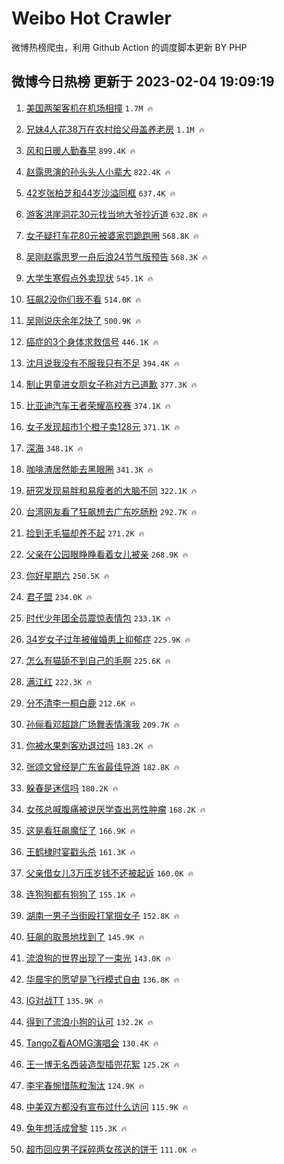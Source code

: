 # Weibo Hot Crawler 



微博热榜爬虫，利用 Github Action 的调度脚本更新 BY PHP 


## 微博今日热榜 更新于 2023-02-04 19:09:19 
1. [美国两架客机在机场相撞](https://s.weibo.com/weibo?q=%23%E7%BE%8E%E5%9B%BD%E4%B8%A4%E6%9E%B6%E5%AE%A2%E6%9C%BA%E5%9C%A8%E6%9C%BA%E5%9C%BA%E7%9B%B8%E6%92%9E%23&t=31&band_rank=1&Refer=top) `1.7M 🔥` 

1. [兄妹4人花38万在农村给父母盖养老房](https://s.weibo.com/weibo?q=%23%E5%85%84%E5%A6%B94%E4%BA%BA%E8%8A%B138%E4%B8%87%E5%9C%A8%E5%86%9C%E6%9D%91%E7%BB%99%E7%88%B6%E6%AF%8D%E7%9B%96%E5%85%BB%E8%80%81%E6%88%BF%23&t=31&band_rank=2&Refer=top) `1.1M 🔥` 

1. [风和日暖人勤春早](https://s.weibo.com/weibo?q=%23%E9%A3%8E%E5%92%8C%E6%97%A5%E6%9A%96%E4%BA%BA%E5%8B%A4%E6%98%A5%E6%97%A9%23&t=31&band_rank=3&Refer=top) `899.4K 🔥` 

1. [赵露思演的孙头头人小辈大](https://s.weibo.com/weibo?q=%23%E8%B5%B5%E9%9C%B2%E6%80%9D%E6%BC%94%E7%9A%84%E5%AD%99%E5%A4%B4%E5%A4%B4%E4%BA%BA%E5%B0%8F%E8%BE%88%E5%A4%A7%23&t=31&band_rank=4&Refer=top) `822.4K 🔥` 

1. [42岁张柏芝和44岁沙溢同框](https://s.weibo.com/weibo?q=%2342%E5%B2%81%E5%BC%A0%E6%9F%8F%E8%8A%9D%E5%92%8C44%E5%B2%81%E6%B2%99%E6%BA%A2%E5%90%8C%E6%A1%86%23&t=31&band_rank=5&Refer=top) `637.4K 🔥` 

1. [游客洪崖洞花30元找当地大爷抄近道](https://s.weibo.com/weibo?q=%23%E6%B8%B8%E5%AE%A2%E6%B4%AA%E5%B4%96%E6%B4%9E%E8%8A%B130%E5%85%83%E6%89%BE%E5%BD%93%E5%9C%B0%E5%A4%A7%E7%88%B7%E6%8A%84%E8%BF%91%E9%81%93%23&t=31&band_rank=6&Refer=top) `632.8K 🔥` 

1. [女子疑打车花80元被婆家罚跪跑圈](https://s.weibo.com/weibo?q=%23%E5%A5%B3%E5%AD%90%E7%96%91%E6%89%93%E8%BD%A6%E8%8A%B180%E5%85%83%E8%A2%AB%E5%A9%86%E5%AE%B6%E7%BD%9A%E8%B7%AA%E8%B7%91%E5%9C%88%23&t=31&band_rank=7&Refer=top) `568.8K 🔥` 

1. [吴刚赵露思罗一舟后浪24节气版预告](https://s.weibo.com/weibo?q=%23%E5%90%B4%E5%88%9A%E8%B5%B5%E9%9C%B2%E6%80%9D%E7%BD%97%E4%B8%80%E8%88%9F%E5%90%8E%E6%B5%AA24%E8%8A%82%E6%B0%94%E7%89%88%E9%A2%84%E5%91%8A%23&t=31&band_rank=8&Refer=top) `568.3K 🔥` 

1. [大学生寒假点外卖现状](https://s.weibo.com/weibo?q=%23%E5%A4%A7%E5%AD%A6%E7%94%9F%E5%AF%92%E5%81%87%E7%82%B9%E5%A4%96%E5%8D%96%E7%8E%B0%E7%8A%B6%23&t=31&band_rank=9&Refer=top) `545.1K 🔥` 

1. [狂飙2没你们我不看](https://s.weibo.com/weibo?q=%23%E7%8B%82%E9%A3%992%E6%B2%A1%E4%BD%A0%E4%BB%AC%E6%88%91%E4%B8%8D%E7%9C%8B%23&t=31&band_rank=10&Refer=top) `514.0K 🔥` 

1. [吴刚说庆余年2快了](https://s.weibo.com/weibo?q=%23%E5%90%B4%E5%88%9A%E8%AF%B4%E5%BA%86%E4%BD%99%E5%B9%B42%E5%BF%AB%E4%BA%86%23&t=31&band_rank=11&Refer=top) `500.9K 🔥` 

1. [癌症的3个身体求救信号](https://s.weibo.com/weibo?q=%23%E7%99%8C%E7%97%87%E7%9A%843%E4%B8%AA%E8%BA%AB%E4%BD%93%E6%B1%82%E6%95%91%E4%BF%A1%E5%8F%B7%23&t=31&band_rank=12&Refer=top) `446.1K 🔥` 

1. [沈月说我没有不服我只有不足](https://s.weibo.com/weibo?q=%23%E6%B2%88%E6%9C%88%E8%AF%B4%E6%88%91%E6%B2%A1%E6%9C%89%E4%B8%8D%E6%9C%8D%E6%88%91%E5%8F%AA%E6%9C%89%E4%B8%8D%E8%B6%B3%23&t=31&band_rank=13&Refer=top) `394.4K 🔥` 

1. [制止男童进女厕女子称对方已道歉](https://s.weibo.com/weibo?q=%23%E5%88%B6%E6%AD%A2%E7%94%B7%E7%AB%A5%E8%BF%9B%E5%A5%B3%E5%8E%95%E5%A5%B3%E5%AD%90%E7%A7%B0%E5%AF%B9%E6%96%B9%E5%B7%B2%E9%81%93%E6%AD%89%23&t=31&band_rank=14&Refer=top) `377.3K 🔥` 

1. [比亚迪汽车王者荣耀高校赛](https://s.weibo.com/weibo?q=%23%E6%AF%94%E4%BA%9A%E8%BF%AA%E6%B1%BD%E8%BD%A6%E7%8E%8B%E8%80%85%E8%8D%A3%E8%80%80%E9%AB%98%E6%A0%A1%E8%B5%9B%23&t=31&band_rank=15&Refer=top) `374.1K 🔥` 

1. [女子发现超市1个橙子卖128元](https://s.weibo.com/weibo?q=%23%E5%A5%B3%E5%AD%90%E5%8F%91%E7%8E%B0%E8%B6%85%E5%B8%821%E4%B8%AA%E6%A9%99%E5%AD%90%E5%8D%96128%E5%85%83%23&t=31&band_rank=16&Refer=top) `371.1K 🔥` 

1. [深海](https://s.weibo.com/weibo?q=%E6%B7%B1%E6%B5%B7&t=31&band_rank=17&Refer=top) `348.1K 🔥` 

1. [咖啡渣居然能去黑眼圈](https://s.weibo.com/weibo?q=%23%E5%92%96%E5%95%A1%E6%B8%A3%E5%B1%85%E7%84%B6%E8%83%BD%E5%8E%BB%E9%BB%91%E7%9C%BC%E5%9C%88%23&t=31&band_rank=18&Refer=top) `341.3K 🔥` 

1. [研究发现易胖和易瘦者的大脑不同](https://s.weibo.com/weibo?q=%23%E7%A0%94%E7%A9%B6%E5%8F%91%E7%8E%B0%E6%98%93%E8%83%96%E5%92%8C%E6%98%93%E7%98%A6%E8%80%85%E7%9A%84%E5%A4%A7%E8%84%91%E4%B8%8D%E5%90%8C%23&t=31&band_rank=19&Refer=top) `322.1K 🔥` 

1. [台湾网友看了狂飙想去广东吃肠粉](https://s.weibo.com/weibo?q=%23%E5%8F%B0%E6%B9%BE%E7%BD%91%E5%8F%8B%E7%9C%8B%E4%BA%86%E7%8B%82%E9%A3%99%E6%83%B3%E5%8E%BB%E5%B9%BF%E4%B8%9C%E5%90%83%E8%82%A0%E7%B2%89%23&t=31&band_rank=20&Refer=top) `292.7K 🔥` 

1. [捡到无毛猫却养不起](https://s.weibo.com/weibo?q=%23%E6%8D%A1%E5%88%B0%E6%97%A0%E6%AF%9B%E7%8C%AB%E5%8D%B4%E5%85%BB%E4%B8%8D%E8%B5%B7%23&t=31&band_rank=21&Refer=top) `271.2K 🔥` 

1. [父亲在公园眼睁睁看着女儿被亲](https://s.weibo.com/weibo?q=%23%E7%88%B6%E4%BA%B2%E5%9C%A8%E5%85%AC%E5%9B%AD%E7%9C%BC%E7%9D%81%E7%9D%81%E7%9C%8B%E7%9D%80%E5%A5%B3%E5%84%BF%E8%A2%AB%E4%BA%B2%23&t=31&band_rank=22&Refer=top) `268.9K 🔥` 

1. [你好星期六](https://s.weibo.com/weibo?q=%E4%BD%A0%E5%A5%BD%E6%98%9F%E6%9C%9F%E5%85%AD&t=31&band_rank=23&Refer=top) `250.5K 🔥` 

1. [君子盟](https://s.weibo.com/weibo?q=%E5%90%9B%E5%AD%90%E7%9B%9F&t=31&band_rank=24&Refer=top) `234.0K 🔥` 

1. [时代少年团全员震惊表情包](https://s.weibo.com/weibo?q=%23%E6%97%B6%E4%BB%A3%E5%B0%91%E5%B9%B4%E5%9B%A2%E5%85%A8%E5%91%98%E9%9C%87%E6%83%8A%E8%A1%A8%E6%83%85%E5%8C%85%23&t=31&band_rank=25&Refer=top) `233.1K 🔥` 

1. [34岁女子过年被催婚患上抑郁症](https://s.weibo.com/weibo?q=%2334%E5%B2%81%E5%A5%B3%E5%AD%90%E8%BF%87%E5%B9%B4%E8%A2%AB%E5%82%AC%E5%A9%9A%E6%82%A3%E4%B8%8A%E6%8A%91%E9%83%81%E7%97%87%23&t=31&band_rank=26&Refer=top) `225.9K 🔥` 

1. [怎么有猫舔不到自己的毛啊](https://s.weibo.com/weibo?q=%23%E6%80%8E%E4%B9%88%E6%9C%89%E7%8C%AB%E8%88%94%E4%B8%8D%E5%88%B0%E8%87%AA%E5%B7%B1%E7%9A%84%E6%AF%9B%E5%95%8A%23&t=31&band_rank=27&Refer=top) `225.6K 🔥` 

1. [满江红](https://s.weibo.com/weibo?q=%E6%BB%A1%E6%B1%9F%E7%BA%A2&t=31&band_rank=28&Refer=top) `222.3K 🔥` 

1. [分不清李一桐白鹿](https://s.weibo.com/weibo?q=%23%E5%88%86%E4%B8%8D%E6%B8%85%E6%9D%8E%E4%B8%80%E6%A1%90%E7%99%BD%E9%B9%BF%23&t=31&band_rank=29&Refer=top) `212.6K 🔥` 

1. [孙俪看邓超跳广场舞表情演我](https://s.weibo.com/weibo?q=%23%E5%AD%99%E4%BF%AA%E7%9C%8B%E9%82%93%E8%B6%85%E8%B7%B3%E5%B9%BF%E5%9C%BA%E8%88%9E%E8%A1%A8%E6%83%85%E6%BC%94%E6%88%91%23&t=31&band_rank=30&Refer=top) `209.7K 🔥` 

1. [你被水果刺客劝退过吗](https://s.weibo.com/weibo?q=%23%E4%BD%A0%E8%A2%AB%E6%B0%B4%E6%9E%9C%E5%88%BA%E5%AE%A2%E5%8A%9D%E9%80%80%E8%BF%87%E5%90%97%23&t=31&band_rank=31&Refer=top) `183.2K 🔥` 

1. [张颂文曾经是广东省最佳导游](https://s.weibo.com/weibo?q=%23%E5%BC%A0%E9%A2%82%E6%96%87%E6%9B%BE%E7%BB%8F%E6%98%AF%E5%B9%BF%E4%B8%9C%E7%9C%81%E6%9C%80%E4%BD%B3%E5%AF%BC%E6%B8%B8%23&t=31&band_rank=32&Refer=top) `182.8K 🔥` 

1. [躲春是迷信吗](https://s.weibo.com/weibo?q=%23%E8%BA%B2%E6%98%A5%E6%98%AF%E8%BF%B7%E4%BF%A1%E5%90%97%23&t=31&band_rank=33&Refer=top) `180.2K 🔥` 

1. [女孩总喊腹痛被说厌学查出恶性肿瘤](https://s.weibo.com/weibo?q=%23%E5%A5%B3%E5%AD%A9%E6%80%BB%E5%96%8A%E8%85%B9%E7%97%9B%E8%A2%AB%E8%AF%B4%E5%8E%8C%E5%AD%A6%E6%9F%A5%E5%87%BA%E6%81%B6%E6%80%A7%E8%82%BF%E7%98%A4%23&t=31&band_rank=34&Refer=top) `168.2K 🔥` 

1. [这是看狂飙魔怔了](https://s.weibo.com/weibo?q=%23%E8%BF%99%E6%98%AF%E7%9C%8B%E7%8B%82%E9%A3%99%E9%AD%94%E6%80%94%E4%BA%86%23&t=31&band_rank=35&Refer=top) `166.9K 🔥` 

1. [王鹤棣时宴戳头杀](https://s.weibo.com/weibo?q=%23%E7%8E%8B%E9%B9%A4%E6%A3%A3%E6%97%B6%E5%AE%B4%E6%88%B3%E5%A4%B4%E6%9D%80%23&t=31&band_rank=36&Refer=top) `161.3K 🔥` 

1. [父亲借女儿3万压岁钱不还被起诉](https://s.weibo.com/weibo?q=%23%E7%88%B6%E4%BA%B2%E5%80%9F%E5%A5%B3%E5%84%BF3%E4%B8%87%E5%8E%8B%E5%B2%81%E9%92%B1%E4%B8%8D%E8%BF%98%E8%A2%AB%E8%B5%B7%E8%AF%89%23&t=31&band_rank=37&Refer=top) `160.0K 🔥` 

1. [连狗狗都有狗狗了](https://s.weibo.com/weibo?q=%23%E8%BF%9E%E7%8B%97%E7%8B%97%E9%83%BD%E6%9C%89%E7%8B%97%E7%8B%97%E4%BA%86%23&t=31&band_rank=38&Refer=top) `155.1K 🔥` 

1. [湖南一男子当街殴打掌掴女子](https://s.weibo.com/weibo?q=%23%E6%B9%96%E5%8D%97%E4%B8%80%E7%94%B7%E5%AD%90%E5%BD%93%E8%A1%97%E6%AE%B4%E6%89%93%E6%8E%8C%E6%8E%B4%E5%A5%B3%E5%AD%90%23&t=31&band_rank=39&Refer=top) `152.8K 🔥` 

1. [狂飙的取景地找到了](https://s.weibo.com/weibo?q=%23%E7%8B%82%E9%A3%99%E7%9A%84%E5%8F%96%E6%99%AF%E5%9C%B0%E6%89%BE%E5%88%B0%E4%BA%86%23&t=31&band_rank=40&Refer=top) `145.9K 🔥` 

1. [流浪狗的世界出现了一束光](https://s.weibo.com/weibo?q=%23%E6%B5%81%E6%B5%AA%E7%8B%97%E7%9A%84%E4%B8%96%E7%95%8C%E5%87%BA%E7%8E%B0%E4%BA%86%E4%B8%80%E6%9D%9F%E5%85%89%23&t=31&band_rank=41&Refer=top) `143.0K 🔥` 

1. [华晨宇的愿望是飞行模式自由](https://s.weibo.com/weibo?q=%23%E5%8D%8E%E6%99%A8%E5%AE%87%E7%9A%84%E6%84%BF%E6%9C%9B%E6%98%AF%E9%A3%9E%E8%A1%8C%E6%A8%A1%E5%BC%8F%E8%87%AA%E7%94%B1%23&t=31&band_rank=42&Refer=top) `136.8K 🔥` 

1. [IG对战TT](https://s.weibo.com/weibo?q=%23IG%E5%AF%B9%E6%88%98TT%23&t=31&band_rank=43&Refer=top) `135.9K 🔥` 

1. [得到了流浪小狗的认可](https://s.weibo.com/weibo?q=%23%E5%BE%97%E5%88%B0%E4%BA%86%E6%B5%81%E6%B5%AA%E5%B0%8F%E7%8B%97%E7%9A%84%E8%AE%A4%E5%8F%AF%23&t=31&band_rank=44&Refer=top) `132.2K 🔥` 

1. [TangoZ看AOMG演唱会](https://s.weibo.com/weibo?q=%23TangoZ%E7%9C%8BAOMG%E6%BC%94%E5%94%B1%E4%BC%9A%23&t=31&band_rank=45&Refer=top) `130.4K 🔥` 

1. [王一博无名西装造型插兜花絮](https://s.weibo.com/weibo?q=%23%E7%8E%8B%E4%B8%80%E5%8D%9A%E6%97%A0%E5%90%8D%E8%A5%BF%E8%A3%85%E9%80%A0%E5%9E%8B%E6%8F%92%E5%85%9C%E8%8A%B1%E7%B5%AE%23&t=31&band_rank=46&Refer=top) `125.2K 🔥` 

1. [李宇春惋惜陈粒淘汰](https://s.weibo.com/weibo?q=%23%E6%9D%8E%E5%AE%87%E6%98%A5%E6%83%8B%E6%83%9C%E9%99%88%E7%B2%92%E6%B7%98%E6%B1%B0%23&t=31&band_rank=47&Refer=top) `124.9K 🔥` 

1. [中美双方都没有宣布过什么访问](https://s.weibo.com/weibo?q=%23%E4%B8%AD%E7%BE%8E%E5%8F%8C%E6%96%B9%E9%83%BD%E6%B2%A1%E6%9C%89%E5%AE%A3%E5%B8%83%E8%BF%87%E4%BB%80%E4%B9%88%E8%AE%BF%E9%97%AE%23&t=31&band_rank=48&Refer=top) `115.9K 🔥` 

1. [兔年想活成曾黎](https://s.weibo.com/weibo?q=%23%E5%85%94%E5%B9%B4%E6%83%B3%E6%B4%BB%E6%88%90%E6%9B%BE%E9%BB%8E%23&t=31&band_rank=49&Refer=top) `115.3K 🔥` 

1. [超市回应男子踩碎两女孩送的饼干](https://s.weibo.com/weibo?q=%23%E8%B6%85%E5%B8%82%E5%9B%9E%E5%BA%94%E7%94%B7%E5%AD%90%E8%B8%A9%E7%A2%8E%E4%B8%A4%E5%A5%B3%E5%AD%A9%E9%80%81%E7%9A%84%E9%A5%BC%E5%B9%B2%23&t=31&band_rank=50&Refer=top) `111.0K 🔥` 

